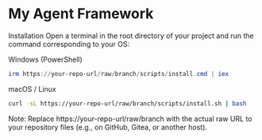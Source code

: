 # My Agent Framework

Installation
Open a terminal in the root directory of your project and run the command corresponding to your OS:

Windows (PowerShell)
```PowerShell
irm https://your-repo-url/raw/branch/scripts/install.cmd | iex
```

macOS / Linux
```Bash
curl -sL https://your-repo-url/raw/branch/scripts/install.sh | bash
```
Note: Replace https://your-repo-url/raw/branch with the actual raw URL to your repository files (e.g., on GitHub, Gitea, or another host).
